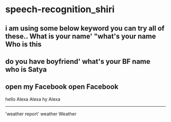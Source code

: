 # speech-recognition_shiri


i am using some below keyword you can try all of these..
What is your name'
"what's your name
Who is this
------------------------
do you have boyfriend'
what's your BF name
who is Satya
-------------------------
open my Facebook
open Facebook
-----------------------
hello Alexa
Alexa
hy Alexa

--------------------
'weather report'
weather
Weather
